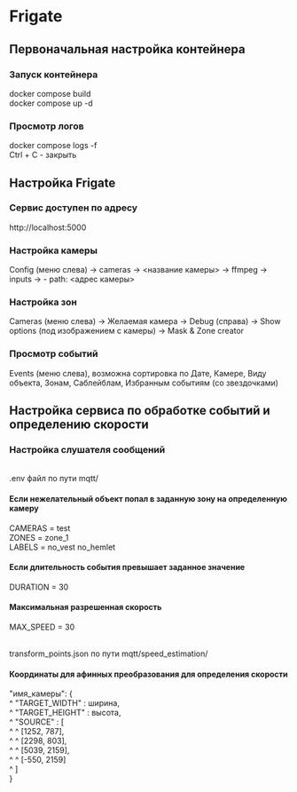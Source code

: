 # Frigate

## Первоначальная настройка контейнера

### Запуск контейнера
docker compose build <br/>
docker compose up -d

### Просмотр логов
docker compose logs -f <br/>
Ctrl + C - закрыть

## Настройка Frigate

### Сервис доступен по адресу
http://localhost:5000

### Настройка камеры
Config (меню слева) -> cameras -> <название камеры> -> ffmpeg -> inputs -> - path: <адрес камеры>

### Настройка зон
Cameras (меню слева) -> Желаемая камера -> Debug (справа) -> Show options (под изображением с камеры) -> Mask & Zone creator

### Просмотр событий
Events (меню слева), возможна сортировка по Дате, Камере, Виду объекта, Зонам, Саблейблам, Избранным событиям (со звездочками)

## Настройка сервиса по обработке событий и определению скорости

### Настройка слушателя сообщений
&nbsp; <br/>
.env файл по пути mqtt/ <br/>
#### Если нежелательный объект попал в заданную зону на определенную камеру
CAMERAS = test <br/>
ZONES = zone_1 <br/>
LABELS = no_vest no_hemlet <br/>
#### Если длительность события превышает заданное значение
DURATION = 30 <br/>
#### Максимальная разрешенная скорость
MAX_SPEED = 30 <br/><br/>

transform_points.json по пути mqtt/speed_estimation/
#### Координаты для афинных преобразования для определения скорости
"имя_камеры": {<br/>
    ^ "TARGET_WIDTH" : ширина,<br/>
    ^ "TARGET_HEIGHT" : высота,<br/>
    ^ "SOURCE" : [<br/>
    ^ ^    [1252, 787],<br/>
    ^ ^    [2298, 803],<br/>
    ^ ^    [5039, 2159],<br/>
    ^ ^    [-550, 2159]<br/>
    ^ ]<br/>
}